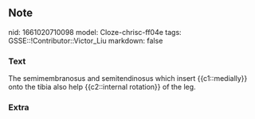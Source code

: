 ## Note
nid: 1661020710098
model: Cloze-chrisc-ff04e
tags: GSSE::!Contributor::Victor_Liu
markdown: false

### Text
The semimembranosus and semitendinosus which insert {{c1::medially}} onto the tibia also help {{c2::internal rotation}} of the leg.

### Extra

